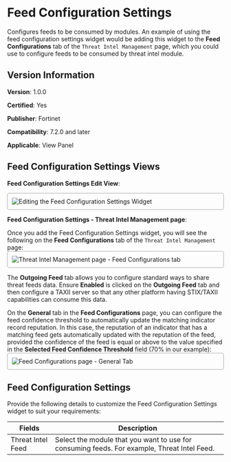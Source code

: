# Feed Configuration Settings

Configures feeds to be consumed by modules. An example of using the feed configuration settings widget would be adding this widget to the **Feed Configurations** tab of the `Threat Intel Management` page, which you could use to configure feeds to be consumed by threat intel module.    

## Version Information

**Version**: 1.0.0

**Certified**: Yes

**Publisher**: Fortinet  

**Compatibility**: 7.2.0 and later  

**Applicable**: View Panel

## Feed Configuration Settings Views

**Feed Configuration Settings Edit View**:

<img src="https://raw.githubusercontent.com/fortinet-fortisoar/widget-feed-configuration-settings/release/1.0.0/docs/media/feedconfig-edit-view.png" alt="Editing the Feed Configuration Settings Widget" style="border: 1px solid #A9A9A9; border-radius: 4px; padding: 10px; display: block; margin-left: auto; margin-right: auto;">

**Feed Configuration Settings - Threat Intel Management page**:

Once you add the Feed Configuration Settings widget, you will see the following on the **Feed Configurations** tab of the `Threat Intel Management` page: 
<img src="https://raw.githubusercontent.com/fortinet-fortisoar/widget-feed-configuration-settings/release/1.0.0/docs/media/feed-config_threatIntelMngt.png" alt="Threat Intel Management page - Feed Configurations tab" style="border: 1px solid #A9A9A9; border-radius: 4px; padding: 10px; display: block; margin-left: auto; margin-right: auto;">

The **Outgoing Feed** tab allows you to configure standard ways to share threat feeds data. Ensure **Enabled** is clicked on the **Outgoing Feed** tab and then configure a TAXII server so that any other platform having STIX/TAXII capabilities can consume this data.

On the **General** tab in the **Feed Configurations** page, you can configure the feed confidence threshold to automatically update the matching indicator record reputation. In this case, the reputation of an indicator that has a matching feed gets automatically updated with the reputation of the feed, provided the confidence of the feed is equal or above to the value specified in the **Selected Feed Confidence Threshold** field (70% in our example):  
<img src="https://raw.githubusercontent.com/fortinet-fortisoar/widget-feed-configuration-settings/release/1.0.0/docs/media/feed-config-general-tab.png" alt="Feed Configurations page - General Tab" style="border: 1px solid #A9A9A9; border-radius: 4px; padding: 10px; display: block; margin-left: auto; margin-right: auto;">

## Feed Configuration Settings

Provide the following details to customize the Feed Configuration Settings widget to suit your requirements:

| Fields            | Description                              |
| ----------------- | ---------------------------------------- |
| Threat Intel Feed | Select the module that you want to use for consuming feeds. For example, Threat Intel Feed. |